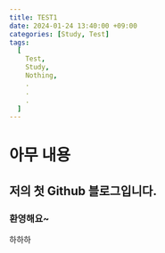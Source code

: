 ```yaml
---
title: TEST1
date: 2024-01-24 13:40:00 +09:00
categories: [Study, Test]
tags:
  [
    Test,
    Study,
    Nothing,
    .
    .
    .
  ]
---
```


# 아무 내용
## 저의 첫 Github 블로그입니다.
### 환영해요~
하하하